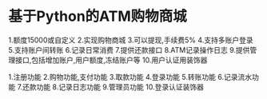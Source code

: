 # 基于Python的ATM购物商城
1.额度15000或自定义
2.实现购物商城
3.可以提现,手续费5%
4.支持多账户登录
5.支持账户间转账
6.记录日常消费
7.提供还款接口
8.ATM记录操作日志
9.提供管理接口,包括增加账户,用户额度,冻结账户等
10.用户认证用装饰器


1.注册功能
2.购物功能,支付功能
3.取款功能
4.登录功能
5.转账功能
6.记录流水功能
7.还款功能
8.记录日志功能
9.管理员功能
10.登录认证装饰器
